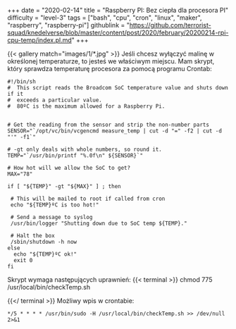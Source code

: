 +++
date = "2020-02-14"
title = "Raspberry PI: Bez ciepła dla procesora PI"
difficulty = "level-3"
tags = ["bash", "cpu", "cron", "linux", "maker", "raspberry", "raspberry-pi"]
githublink = "https://github.com/terrorist-squad/knedelverse/blob/master/content/post/2020/february/20200214-rpi-cpu-temp/index.pl.md"
+++

{{< gallery match="images/1/*.jpg" >}}
Jeśli chcesz wyłączyć malinę w określonej temperaturze, to jesteś we właściwym miejscu. Mam skrypt, który sprawdza temperaturę procesora za pomocą programu Crontab:
```
#!/bin/sh
#  This script reads the Broadcom SoC temperature value and shuts down if it
#  exceeds a particular value.
#  80ºC is the maximum allowed for a Raspberry Pi.


# Get the reading from the sensor and strip the non-number parts
SENSOR="`/opt/vc/bin/vcgencmd measure_temp | cut -d "=" -f2 | cut -d "'" -f1`"

# -gt only deals with whole numbers, so round it.
TEMP="`/usr/bin/printf "%.0f\n" ${SENSOR}`"

# How hot will we allow the SoC to get?
MAX="78"

if [ "${TEMP}" -gt "${MAX}" ] ; then

 # This will be mailed to root if called from cron
 echo "${TEMP}ºC is too hot!"

 # Send a message to syslog
 /usr/bin/logger "Shutting down due to SoC temp ${TEMP}."

 # Halt the box
 /sbin/shutdown -h now
else
  echo "${TEMP}ºC ok!"
  exit 0
fi

```
Skrypt wymaga następujących uprawnień:
{{< terminal >}}
chmod 775 /usr/local/bin/checkTemp.sh

{{</ terminal >}}
Możliwy wpis w crontabie:
```
*/5 * * * * /usr/bin/sudo -H /usr/local/bin/checkTemp.sh >> /dev/null 2>&1

```
